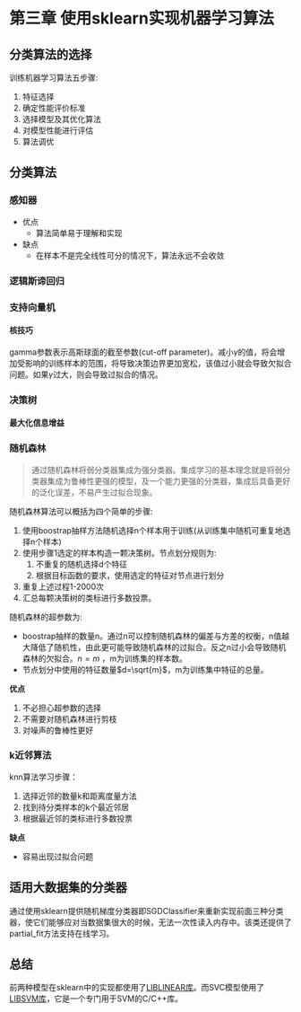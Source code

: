# 第三章 使用sklearn实现机器学习算法

## 分类算法的选择

训练机器学习算法五步骤:

1. 特征选择
2. 确定性能评价标准
3. 选择模型及其优化算法
4. 对模型性能进行评估
5. 算法调优

## 分类算法

### 感知器

- 优点
  - 算法简单易于理解和实现
- 缺点
  - 在样本不是完全线性可分的情况下，算法永远不会收敛

### 逻辑斯谛回归

### 支持向量机

#### 核技巧

gamma参数表示高斯球面的截至参数(cut-off parameter)。减小$\gamma$的值，将会增加受影响的训练样本的范围，将导致决策边界更加宽松，该值过小就会导致欠拟合问题。如果$\gamma$过大，则会导致过拟合的情况。

### 决策树

#### 最大化信息增益

### 随机森林

> 通过随机森林将弱分类器集成为强分类器。集成学习的基本理念就是将弱分类器集成为鲁棒性更强的模型，及一个能力更强的分类器，集成后具备更好的泛化误差，不易产生过拟合现象。

随机森林算法可以概括为四个简单的步骤:

1. 使用boostrap抽样方法随机选择n个样本用于训练(从训练集中随机可重复地选择n个样本)
2. 使用步骤1选定的样本构造一颗决策树。节点划分规则为:
   1. 不重复的随机选择d个特征
   2. 根据目标函数的要求，使用选定的特征对节点进行划分
3. 重复上述过程1-2000次
4. 汇总每颗决策树的类标进行多数投票。

随机森林的超参数为:

- boostrap抽样的数量n。通过n可以控制随机森林的偏差与方差的权衡，n值越大降低了随机性，由此更可能导致随机森林的过拟合。反之n过小会导致随机森林的欠拟合。$n=m$ ，m为训练集的样本数。
- 节点划分中使用的特征数量$d=\sqrt{m}$，m为训练集中特征的总量。

**优点**

1. 不必担心超参数的选择
2. 不需要对随机森林进行剪枝
3. 对噪声的鲁棒性更好

### k近邻算法

knn算法学习步骤：

1. 选择近邻的数量k和距离度量方法
2. 找到待分类样本的k个最近邻居
3. 根据最近邻的类标进行多数投票

**缺点**

- 容易出现过拟合问题
  ​

## 适用大数据集的分类器

通过使用sklearn提供随机梯度分类器即SGDClassifier来重新实现前面三种分类器，使它们能够应对当数据集很大的时候，无法一次性读入内存中。该类还提供了partial_fit方法支持在线学习。

## 总结

前两种模型在sklearn中的实现都使用了[LIBLINEAR库](http://www.csie.ntu.edu.tw/~cjlin/liblinear/ )。而SVC模型使用了[LIBSVM库](https://www.csie.ntu.edu.tw/~cjlin/libsvm/)，它是一个专门用于SVM的C/C++库。

